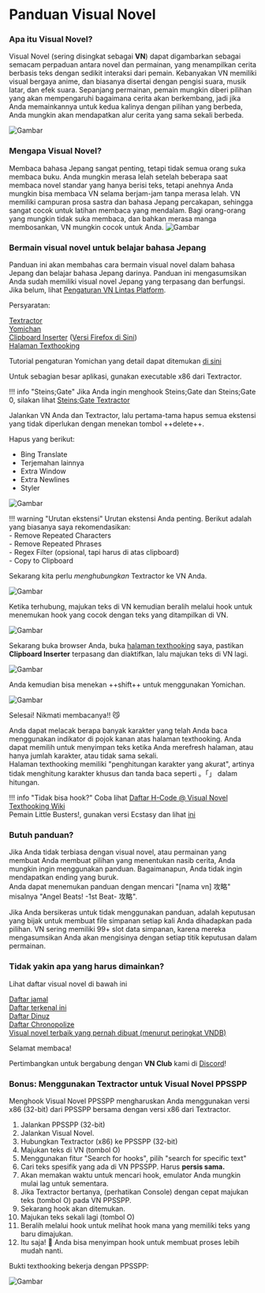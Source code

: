 # Panduan Visual Novel

### Apa itu Visual Novel?

Visual Novel (sering disingkat sebagai **VN**) dapat digambarkan sebagai semacam perpaduan antara novel dan permainan, yang menampilkan cerita berbasis teks dengan sedikit interaksi dari pemain. Kebanyakan VN memiliki visual bergaya anime, dan biasanya disertai dengan pengisi suara, musik latar, dan efek suara. Sepanjang permainan, pemain mungkin diberi pilihan yang akan mempengaruhi bagaimana cerita akan berkembang, jadi jika Anda memainkannya untuk kedua kalinya dengan pilihan yang berbeda, Anda mungkin akan mendapatkan alur cerita yang sama sekali berbeda.

![Gambar](img/vn1.jpg)

### Mengapa Visual Novel?
Membaca bahasa Jepang sangat penting, tetapi tidak semua orang suka membaca buku. Anda mungkin merasa lelah setelah beberapa saat membaca novel standar yang hanya berisi teks, tetapi anehnya Anda mungkin bisa membaca VN selama berjam-jam tanpa merasa lelah. VN memiliki campuran prosa sastra dan bahasa Jepang percakapan, sehingga sangat cocok untuk latihan membaca yang mendalam.
Bagi orang-orang yang mungkin tidak suka membaca, dan bahkan merasa manga membosankan, VN mungkin cocok untuk Anda.
![Gambar](img/vn2.jpg)

### Bermain visual novel untuk belajar bahasa Jepang

Panduan ini akan membahas cara bermain visual novel dalam bahasa Jepang dan belajar bahasa Jepang darinya. Panduan ini mengasumsikan Anda sudah memiliki visual novel Jepang yang terpasang dan berfungsi. Jika belum, lihat [Pengaturan VN Lintas Platform](/vn-setup).

Persyaratan:

[Textractor](https://github.com/Artikash/Textractor/releases)  
[Yomichan](https://foosoft.net/projects/yomichan/)  
[Clipboard Inserter](https://github.com/kmltml/clipboard-inserter) ([Versi Firefox di Sini](https://addons.mozilla.org/en-US/firefox/addon/lap-clipboard-inserter/))  
[Halaman Texthooking](https://learnjapanese.moe/texthooker.html)  

Tutorial pengaturan Yomichan yang detail dapat ditemukan [di sini](/yomichan)

Untuk sebagian besar aplikasi, gunakan executable x86 dari Textractor.

!!! info "Steins;Gate"
	Jika Anda ingin menghook Steins;Gate dan Steins;Gate 0, silakan lihat [Steins;Gate Textractor](https://github.com/shiiion/steinsgate_textractor)  

Jalankan VN Anda dan Textractor, lalu pertama-tama hapus semua ekstensi yang tidak diperlukan dengan menekan tombol ++delete++. 

Hapus yang berikut:

- Bing Translate
- Terjemahan lainnya
- Extra Window
- Extra Newlines
- Styler 

![Gambar](img/textractor1.png)  

!!! warning "Urutan ekstensi" 
	Urutan ekstensi Anda penting. Berikut adalah yang biasanya saya rekomendasikan:  
	- Remove Repeated Characters  
	- Remove Repeated Phrases  
	- Regex Filter (opsional, tapi harus di atas clipboard)  
	- Copy to Clipboard  

Sekarang kita perlu *menghubungkan* Textractor ke VN Anda. 

![Gambar](img/textractor2.png)  

Ketika terhubung, majukan teks di VN kemudian beralih melalui hook untuk menemukan hook yang cocok dengan teks yang ditampilkan di VN.  

![Gambar](img/textractor3.png)  

Sekarang buka browser Anda, buka [halaman texthooking](https://learnjapanese.moe/texthooker.html) saya, pastikan **Clipboard Inserter** terpasang dan diaktifkan, lalu majukan teks di VN lagi.  

![Gambar](img/textractor4.png)  

Anda kemudian bisa menekan ++shift++ untuk menggunakan Yomichan.  

![Gambar](img/textractor5.png)  

Selesai! Nikmati membacanya!! :smirk_cat:

Anda dapat melacak berapa banyak karakter yang telah Anda baca menggunakan indikator di pojok kanan atas halaman texthooking.
Anda dapat memilih untuk menyimpan teks ketika Anda merefresh halaman, atau hanya jumlah karakter, atau tidak sama sekali.  
Halaman texthooking memiliki "penghitungan karakter yang akurat", artinya tidak menghitung karakter khusus dan tanda baca seperti 。「」 dalam hitungan.   

!!! info "Tidak bisa hook?"
	Coba lihat [Daftar H-Code @ Visual Novel Texthooking Wiki](https://vn-hooking.fandom.com/wiki/H-Code)  
	Pemain Little Busters!, gunakan versi Ecstasy dan lihat [ini](https://cdn.discordapp.com/attachments/813105334763126814/1047252417735036988/little_busters.png)  

### Butuh panduan?
Jika Anda tidak terbiasa dengan visual novel, atau permainan yang membuat Anda membuat pilihan yang menentukan nasib cerita, Anda mungkin ingin menggunakan panduan. Bagaimanapun, Anda tidak ingin mendapatkan ending yang buruk.  
Anda dapat menemukan panduan dengan mencari "[nama vn] 攻略" misalnya "Angel Beats! -1st Beat- 攻略".  

Jika Anda bersikeras untuk tidak menggunakan panduan, adalah keputusan yang bijak untuk membuat file simpanan setiap kali Anda dihadapkan pada pilihan. VN sering memiliki 99+ slot data simpanan, karena mereka mengasumsikan Anda akan mengisinya dengan setiap titik keputusan dalam permainan.  

### Tidak yakin apa yang harus dimainkan?

Lihat daftar visual novel di bawah ini

[Daftar jamal](https://anacreondjt.gitlab.io/vn-chart/)  
[Daftar terkenal ini](https://docs.google.com/document/u/1/d/1KnyyDt7jimEz-dgeMSKymRaT2r3QKBPm9AzqZ6oUWAs/pub)  
[Daftar Dinuz](/dinuzlist)  
[Daftar Chronopolize](https://docs.google.com/spreadsheets/d/18vCgQHhBNBeRJdcTcyUi2Atq-nAapQW--33qrwl5Yfw)  
[Visual novel terbaik yang pernah dibuat (menurut peringkat VNDB)](https://vndb.org/v?f=022gja3gja&s=34w)  

Selamat membaca!

Pertimbangkan untuk bergabung dengan **VN Club** kami di [Discord](https://discord.gg/nhqjydaR8j)!

### Bonus: Menggunakan Textractor untuk Visual Novel PPSSPP
Menghook Visual Novel PPSSPP mengharuskan Anda menggunakan versi x86 (32-bit) dari PPSSPP bersama dengan versi x86 dari Textractor.  
 
1. Jalankan PPSSPP (32-bit)  
2. Jalankan Visual Novel.  
3. Hubungkan Textractor (x86) ke PPSSPP (32-bit)  
4. Majukan teks di VN (tombol O)  
5. Menggunakan fitur "Search for hooks", pilih "search for specific text"  
6. Cari teks spesifik yang ada di VN PPSSPP. Harus **persis sama.**  
7. Akan memakan waktu untuk mencari hook, emulator Anda mungkin mulai lag untuk sementara.  
8. Jika Textractor bertanya, (perhatikan Console) dengan cepat majukan teks (tombol O) pada VN PPSSPP.  
9. Sekarang hook akan ditemukan.  
10. Majukan teks sekali lagi (tombol O)  
11. Beralih melalui hook untuk melihat hook mana yang memiliki teks yang baru dimajukan.   
12. Itu saja! :tada: Anda bisa menyimpan hook untuk membuat proses lebih mudah nanti.  

Bukti texthooking bekerja dengan PPSSPP:  
  
![Gambar](img/vnpsp2.jpg)  
